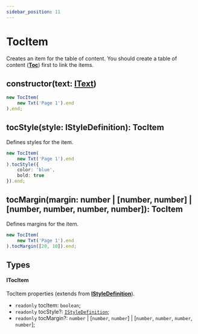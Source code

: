 ```yaml
---
sidebar_position: 11
---
```


# TocItem

Creates an item for the table of content. You should create a table of content (**[Toc](./toc.md)**) first to link the items.

## constructor(text: **[IText](./text.md#itext)**)

```typescript
new TocItem(
    new Txt('Page 1').end
).end;
```

## tocStyle(style: IStyleDefinition): TocItem

Defines styles for the item.

```typescript
new TocItem(
    new Txt('Page 1').end
).tocStyle({
    color: 'blue',
    bold: true
}).end;
```

## tocMargin(margin: number | [number, number] | [number, number, number, number]): TocItem

Defines margins for the item.

```typescript
new TocItem(
    new Txt('Page 1').end
).tocMargin([20, 10]).end;
```

## Types

#### ITocItem

TocItem properties (extends from **[IStyleDefinition](../style-definition.md#istyledefinition)**).

* `readonly` tocItem: `boolean`;
* `readonly` tocStyle?: [`IStyleDefinition`](#istyledefinition);
* `readonly` tocMargin?: `number` | [`number`, `number`] | [`number`, `number`, `number`, `number`];
